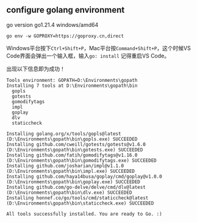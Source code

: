 ## configure golang environment

go version go1.21.4 windows/amd64

```
go env -w GOPROXY=https://goproxy.cn,direct
```

Windows平台按下`Ctrl+Shift+P`，Mac平台按`Command+Shift+P`，这个时候VS Code界面会弹出一个输入框，输入`go: install` 记得重启VS Code。

出现以下信息即为成功！

```
Tools environment: GOPATH=D:\Environments\gopath
Installing 7 tools at D:\Environments\gopath\bin
  gopls
  gotests
  gomodifytags
  impl
  goplay
  dlv
  staticcheck

Installing golang.org/x/tools/gopls@latest (D:\Environments\gopath\bin\gopls.exe) SUCCEEDED
Installing github.com/cweill/gotests/gotests@v1.6.0 (D:\Environments\gopath\bin\gotests.exe) SUCCEEDED
Installing github.com/fatih/gomodifytags@v1.16.0 (D:\Environments\gopath\bin\gomodifytags.exe) SUCCEEDED
Installing github.com/josharian/impl@v1.1.0 (D:\Environments\gopath\bin\impl.exe) SUCCEEDED
Installing github.com/haya14busa/goplay/cmd/goplay@v1.0.0 (D:\Environments\gopath\bin\goplay.exe) SUCCEEDED
Installing github.com/go-delve/delve/cmd/dlv@latest (D:\Environments\gopath\bin\dlv.exe) SUCCEEDED
Installing honnef.co/go/tools/cmd/staticcheck@latest (D:\Environments\gopath\bin\staticcheck.exe) SUCCEEDED

All tools successfully installed. You are ready to Go. :)
```
